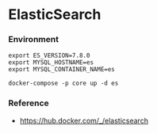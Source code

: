 # ElasticSearch

### Environment
````
export ES_VERSION=7.8.0
export MYSQL_HOSTNAME=es
export MYSQL_CONTAINER_NAME=es

docker-compose -p core up -d es
````

### Reference
- https://hub.docker.com/_/elasticsearch
